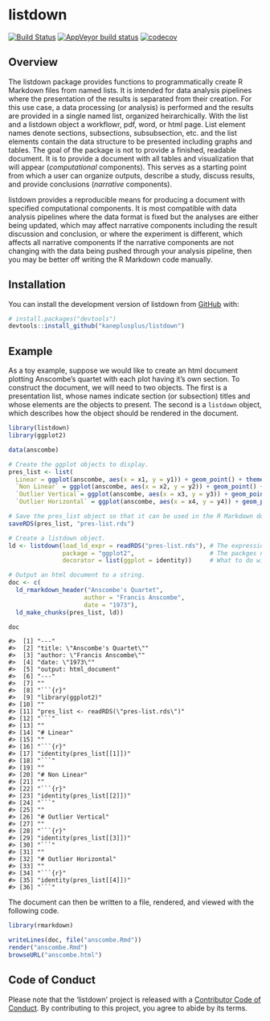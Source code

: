
<!-- README.md is generated from README.Rmd. Please edit that file -->

# listdown

<!-- badges: start -->

[![Build
Status](https://travis-ci.org/kaneplusplus/listdown.svg?branch=master)](https://travis-ci.org/kaneplusplus/listdown)
[![AppVeyor build
status](https://ci.appveyor.com/api/projects/status/github/kaneplusplus/listdown?branch=master&svg=true)](https://ci.appveyor.com/project/kaneplusplus/listdown)
[![codecov](https://codecov.io/gh/kaneplusplus/listdown/branch/master/graph/badge.svg)](https://codecov.io/gh/kaneplusplus/listdown)
<!-- badges: end -->

## Overview

The listdown package provides functions to programmatically create R
Markdown files from named lists. It is intended for data analysis
pipelines where the presentation of the results is separated from their
creation. For this use case, a data processing (or analysis) is
performed and the results are provided in a single named list, organized
heirarchically. With the list and a listdown object a workflowr, pdf,
word, or html page. List element names denote sections, subsections,
subsubsection, etc. and the list elements contain the data structure to
be presented including graphs and tables. The goal of the package is not
to provide a finished, readable document. It is to provide a document
with all tables and visualization that will appear (*computational*
components). This serves as a starting point from which a user can
organize outputs, describe a study, discuss results, and provide
conclusions (*narrative* components).

listdown provides a reproducible means for producing a document with
specified computational components. It is most compatible with data
analysis pipelines where the data format is fixed but the analyses are
either being updated, which may affect narrative components including
the result discussion and conclusion, or where the experiment is
different, which affects all narrative components If the narrative
components are not changing with the data being pushed through your
analysis pipeline, then you may be better off writing the R Markdown
code manually.

## Installation

<!--
You can install the released version of listdown from [CRAN](https://CRAN.R-project.org) with:

``` r
install.packages("listdown")
```

And the development version from [GitHub](https://github.com/) with:
-->

You can install the development version of listdown from
[GitHub](https://github.com/) with:

``` r
# install.packages("devtools")
devtools::install_github("kaneplusplus/listdown")
```

## Example

As a toy example, suppose we would like to create an html document
plotting Anscombe’s quartet with each plot having it’s own section. To
construct the document, we will need to two objects. The first is a
presentation list, whose names indicate section (or subsection) titles
and whose elements are the objects to present. The second is a
`listdown` object, which describes how the object should be rendered in
the document.

``` r
library(listdown)
library(ggplot2)

data(anscombe)

# Create the ggplot objects to display.
pres_list <- list(
  Linear = ggplot(anscombe, aes(x = x1, y = y1)) + geom_point() + theme_bw(),
  `Non Linear` = ggplot(anscombe, aes(x = x2, y = y2)) + geom_point() + theme_bw(),
  `Outlier Vertical`= ggplot(anscombe, aes(x = x3, y = y3)) + geom_point() + theme_bw(),
  `Outlier Horizontal` = ggplot(anscombe, aes(x = x4, y = y4)) + geom_point() + theme_bw())

# Save the pres_list object so that it can be used in the R Markdown document.
saveRDS(pres_list, "pres-list.rds")

# Create a listdown object.
ld <- listdown(load_ld_expr = readRDS("pres-list.rds"), # The expression to load pres_list.
               package = "ggplot2",                     # The packges needed to render plots.
               decorator = list(ggplot = identity))     # What to do with the pres_list elements.

# Output an html document to a string.
doc <- c(
  ld_rmarkdown_header("Anscombe's Quartet",
                     author = "Francis Anscombe",
                     date = "1973"),
  ld_make_chunks(pres_list, ld))

doc
```

    #>  [1] "---"                                    
    #>  [2] "title: \"Anscombe's Quartet\""          
    #>  [3] "author: \"Francis Anscombe\""           
    #>  [4] "date: \"1973\""                         
    #>  [5] "output: html_document"                  
    #>  [6] "---"                                    
    #>  [7] ""                                       
    #>  [8] "```{r}"                                 
    #>  [9] "library(ggplot2)"                       
    #> [10] ""                                       
    #> [11] "pres_list <- readRDS(\"pres-list.rds\")"
    #> [12] "```"                                    
    #> [13] ""                                       
    #> [14] "# Linear"                               
    #> [15] ""                                       
    #> [16] "```{r}"                                 
    #> [17] "identity(pres_list[[1]])"               
    #> [18] "```"                                    
    #> [19] ""                                       
    #> [20] "# Non Linear"                           
    #> [21] ""                                       
    #> [22] "```{r}"                                 
    #> [23] "identity(pres_list[[2]])"               
    #> [24] "```"                                    
    #> [25] ""                                       
    #> [26] "# Outlier Vertical"                     
    #> [27] ""                                       
    #> [28] "```{r}"                                 
    #> [29] "identity(pres_list[[3]])"               
    #> [30] "```"                                    
    #> [31] ""                                       
    #> [32] "# Outlier Horizontal"                   
    #> [33] ""                                       
    #> [34] "```{r}"                                 
    #> [35] "identity(pres_list[[4]])"               
    #> [36] "```"

The document can then be written to a file, rendered, and viewed with
the following code.

``` r
library(rmarkdown)

writeLines(doc, file("anscombe.Rmd"))
render("anscombe.Rmd")
browseURL("anscombe.html")
```

<!-- 
## Example

This is a basic example which shows you how to solve a common problem:


```r
library(listdown)
## basic example code
```
-->

## Code of Conduct

Please note that the ‘listdown’ project is released with a [Contributor
Code of Conduct](CODE_OF_CONDUCT.md). By contributing to this project,
you agree to abide by its terms.

